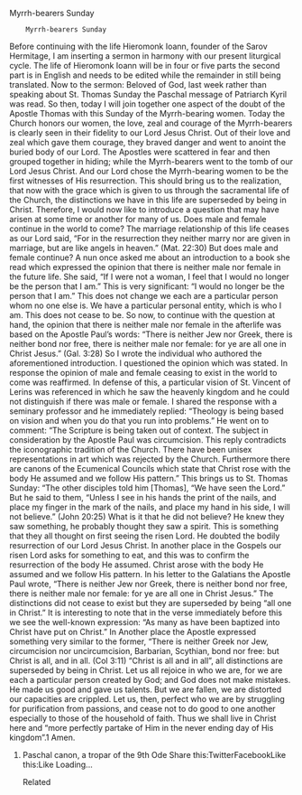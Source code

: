 Myrrh-bearers Sunday

		Myrrh-bearers Sunday
Before continuing with the life Hieromonk Ioann, founder of the Sarov Hermitage, I am inserting a sermon in harmony with our present liturgical cycle. The life of Hieromonk Ioann will be in four or five parts the second part is in English and needs to be edited while the remainder in still being translated. Now to the sermon:
Beloved of God, last week rather than speaking about St. Thomas Sunday the Paschal message of Patriarch Kyril was read. So then, today I will join together one aspect of the doubt of the Apostle Thomas with this Sunday of the Myrrh-bearing women. Today the Church honors our women, the love, zeal and courage of the Myrrh-bearers is clearly seen in their fidelity to our Lord Jesus Christ. Out of their love and zeal which gave them courage, they braved danger and went to anoint the buried body of our Lord. The Apostles were scattered in fear and then grouped together in hiding; while the Myrrh-bearers went to the tomb of our Lord Jesus Christ. And our Lord chose the Myrrh-bearing women to be the first witnesses of His resurrection. This should bring us to the realization, that now with the grace which is given to us through the sacramental life of the Church, the distinctions we have in this life are superseded by being in Christ.
Therefore, I would now like to introduce a question that may have arisen at some time or another for many of us. Does male and female continue in the world to come? The marriage relationship of this life ceases as our Lord said, “For in the resurrection they neither marry nor are given in marriage, but are like angels in heaven.” (Mat. 22:30) But does male and female continue? A nun once asked me about an introduction to a book she read which expressed the opinion that there is neither male nor female in the future life. She said, “If I were not a woman, I feel that I would no longer be the person that I am.” This is very significant: “I would no longer be the person that I am.” This does not change we each are a particular person whom no one else is. We have a particular personal entity, which is who I am. This does not cease to be.
So now, to continue with the question at hand, the opinion that there is neither male nor female in the afterlife was based on the Apostle Paul’s words: “There is neither Jew nor Greek, there is neither bond nor free, there is neither male nor female: for ye are all one in Christ Jesus.” (Gal. 3:28) So I wrote the individual who authored the aforementioned introduction. I questioned the opinion which was stated. In response the opinion of male and female ceasing to exist in the world to come was reaffirmed. In defense of this, a particular vision of St. Vincent of Lerins was referenced in which he saw the heavenly kingdom and he could not distinguish if there was male or female. I shared the response with a seminary professor and he immediately replied: “Theology is being based on vision and when you do that you run into problems.”
He went on to comment: “The Scripture is being taken out of context. The subject in consideration by the Apostle Paul was circumcision. This reply contradicts the iconographic tradition of the Church. There have been unisex representations in art which was rejected by the Church. Furthermore there are canons of the Ecumenical Councils which state that Christ rose with the body He assumed and we follow His pattern.”
This brings us to St. Thomas Sunday: “The other disciples told him [Thomas], “We have seen the Lord.” But he said to them, “Unless I see in his hands the print of the nails, and place my finger in the mark of the nails, and place my hand in his side, I will not believe.” (John 20:25) What is it that he did not believe? He knew they saw something, he probably thought they saw a spirit. This is something that they all thought on first seeing the risen Lord. He doubted the bodily resurrection of our Lord Jesus Christ. In another place in the Gospels our risen Lord asks for something to eat, and this was to confirm the resurrection of the body He assumed. Christ arose with the body He assumed and we follow His pattern.
In his letter to the Galatians the Apostle Paul wrote, “There is neither Jew nor Greek, there is neither bond nor free, there is neither male nor female: for ye are all one in Christ Jesus.” The distinctions did not cease to exist but they are superseded by being “all one in Christ.” It is interesting to note that in the verse immediately before this we see the well-known expression: “As many as have been baptized into Christ have put on Christ.” In Another place the Apostle expressed something very similar to the former, “There is neither Greek nor Jew, circumcision nor uncircumcision, Barbarian, Scythian, bond nor free: but Christ is all, and in all. (Col 3:11) “Christ is all and in all”, all distinctions are superseded by being in Christ.
Let us all rejoice in who we are, for we are each a particular person created by God; and God does not make mistakes. He made us good and gave us talents. But we are fallen, we are distorted our capacities are crippled. Let us, then, perfect who we are by struggling for purification from passions, and cease not to do good to one another especially to those of the household of faith. Thus we shall live in Christ here and “more perfectly partake of Him in the never ending day of His kingdom”.1 Amen.
1. Paschal canon, a tropar of the 9th Ode
Share this:TwitterFacebookLike this:Like Loading...

	Related
			
